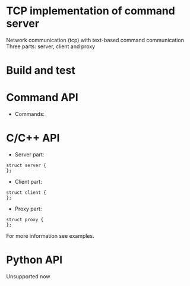 # TCP implementation of command server

Network communication (tcp) with text-based command communication
Three parts: server, client and proxy

# Build and test

# Command API

* Commands: 

# C/C++ API

* Server part:

```
struct server {
};
```

* Client part:

```
struct client {
};
```

* Proxy part:

```
struct proxy {
};
```

For more information see examples.

# Python API

Unsupported now

